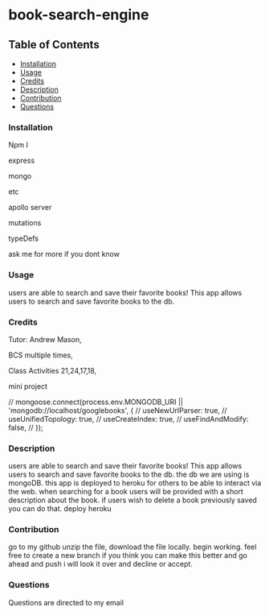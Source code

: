 # book-search-engine

## Table of Contents

- [Installation](#installation)
- [Usage](#usage)
- [Credits](#credits)
- [Description](#bracket-description)
- [Contribution](#contritbution)
- [Questions](#questions)

### Installation
Npm I

express

mongo

etc

apollo server

mutations

typeDefs

ask me for more if you dont know

### Usage
users are able to search and save their favorite books! This app allows users to search and save favorite books to the db. 

### Credits
Tutor: Andrew Mason,

BCS multiple times,

Class Activities 21,24,17,18,

mini project 

// mongoose.connect(process.env.MONGODB_URI || 'mongodb://localhost/googlebooks', {
//   useNewUrlParser: true,
//   useUnifiedTopology: true,
//   useCreateIndex: true,
//   useFindAndModify: false,
// });

### Description
users are able to search and save their favorite books! This app allows users to search and save favorite books to the db. the db we are using is mongoDB. this app is deployed to heroku for others to be able to interact via the web. when searching for a book users will be provided with a short description about the book. if users wish to delete a book previously saved you can do that. deploy heroku

### Contribution
go to my github unzip the file, download the file locally. begin working.
feel free to create a new branch if you think you can make this better and go ahead and push i will look it over and decline or accept.

### Questions
Questions are directed to my email  

